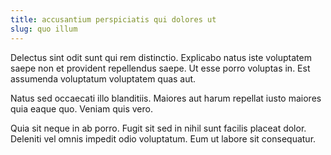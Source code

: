 ```yaml
---
title: accusantium perspiciatis qui dolores ut
slug: quo illum
---
```


Delectus sint odit sunt qui rem distinctio. Explicabo natus iste voluptatem saepe non et provident repellendus saepe. Ut esse porro voluptas in. Est assumenda voluptatum voluptatem quas aut.

Natus sed occaecati illo blanditiis. Maiores aut harum repellat iusto maiores quia eaque quo. Veniam quis vero.

Quia sit neque in ab porro. Fugit sit sed in nihil sunt facilis placeat dolor. Deleniti vel omnis impedit odio voluptatum. Eum ut labore sit consequatur.

